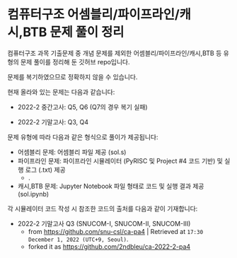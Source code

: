 # 컴퓨터구조 어셈블리/파이프라인/캐시,BTB 문제 풀이 정리
컴퓨터구조 과목 기출문제 중 개념 문제를 제외한 어셈블리/파이프라인/캐시,BTB 등 유형의 문제 풀이를 정리해 둔 깃허브 repo입니다.

문제를 복기하였으므로 정확하지 않을 수 있습니다.

현재 올라와 있는 문제는 다음과 같습니다:

* 2022-2 중간고사: Q5, Q6 (Q7의 경우 복기 실패)

* 2022-2 기말고사: Q3, Q4

문제 유형에 따라 다음과 같은 형식으로 풀이가 제공됩니다:

* 어셈블리 문제: 어셈블리 파일 제공 (sol.s)
* 파이프라인 문제: 파이프라인 시뮬레이터 (PyRISC 및 Project #4 코드 기반) 및 실행 로그 (.txt) 제공
  * .
* 캐시,BTB 문제: Jupyter Notebook 파일 형태로 코드 및 실행 결과 제공 (sol.ipynb)

각 시뮬레이터 코드 작성 시 참조한 코드의 출처를 다음과 같이 기재합니다:

* 2022-2 기말고사 Q3 (SNUCOM-I, SNUCOM-II, SNUCOM-III)
  - from https://github.com/snu-csl/ca-pa4 | Retrieved at `17:30 December 1, 2022 (UTC+9, Seoul)`.
  - forked it as https://github.com/2ndbleu/ca-2022-2-pa4
